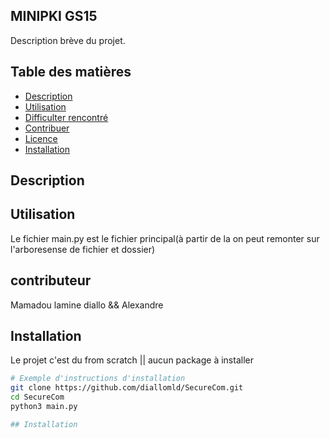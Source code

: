 ## MINIPKI GS15

Description brève du projet.

## Table des matières

- [Description](#Description)
- [Utilisation](#utilisation)
- [Difficulter rencontré ](#Difficulté)
- [Contribuer](#contribuer)
- [Licence](#licence)
- [Installation](#installation)


## Description



## Utilisation



Le fichier main.py est le fichier principal(à partir de la on peut remonter sur l'arboresense de fichier et dossier)


## contributeur

Mamadou lamine diallo && Alexandre




## Installation

Le projet c'est du from scratch || aucun package à installer

```bash
# Exemple d'instructions d'installation
git clone https://github.com/diallomld/SecureCom.git
cd SecureCom
python3 main.py 

## Installation
